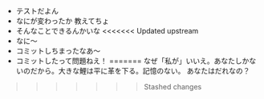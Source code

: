 - テストだよん
- なにが変わったか 教えてちょ
- そんなことできるんかいな
<<<<<<< Updated upstream
- なに～
- コミットしちまったなあ～
- コミットしたって問題ねえ！
=======
なぜ「私が」いいえ。あなたしかないのだから。大きな鯉は平に革を下る。記憶のない。
あなたはだれなの？
>>>>>>> Stashed changes
